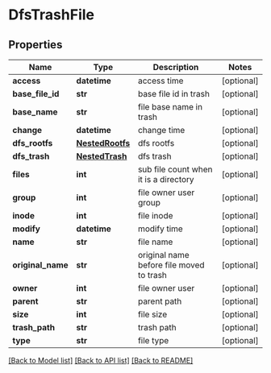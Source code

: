 # DfsTrashFile

## Properties
Name | Type | Description | Notes
------------ | ------------- | ------------- | -------------
**access** | **datetime** | access time | [optional] 
**base_file_id** | **str** | base file id in trash | [optional] 
**base_name** | **str** | file base name in trash | [optional] 
**change** | **datetime** | change time | [optional] 
**dfs_rootfs** | [**NestedRootfs**](NestedRootfs.md) | dfs rootfs | [optional] 
**dfs_trash** | [**NestedTrash**](NestedTrash.md) | dfs trash | [optional] 
**files** | **int** | sub file count when it is a directory | [optional] 
**group** | **int** | file owner user group | [optional] 
**inode** | **int** | file inode | [optional] 
**modify** | **datetime** | modify time | [optional] 
**name** | **str** | file name | [optional] 
**original_name** | **str** | original name before file moved to trash | [optional] 
**owner** | **int** | file owner user | [optional] 
**parent** | **str** | parent path | [optional] 
**size** | **int** | file size | [optional] 
**trash_path** | **str** | trash path | [optional] 
**type** | **str** | file type | [optional] 

[[Back to Model list]](../README.md#documentation-for-models) [[Back to API list]](../README.md#documentation-for-api-endpoints) [[Back to README]](../README.md)


